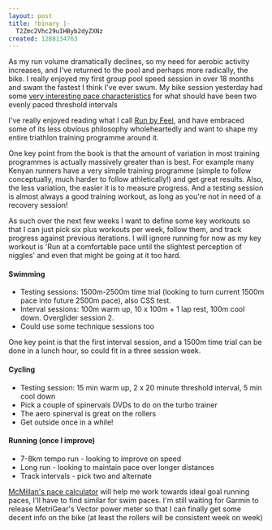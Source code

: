 ```yaml
---
layout: post
title: !binary |-
  T2Zmc2Vhc29uIHByb2dyZXNz
created: 1288134763
---
```

As my run volume dramatically declines, so my need for aerobic activity increases, and I've returned to the pool and perhaps more radically, the bike. I really enjoyed my first group pool speed session in over 18 months and swam the fastest I think I've ever swum. My bike session yesterday had some <a href="http://connect.garmin.com/activity/54370381">very interesting pace characteristics</a> for what should have been two evenly paced threshold intervals 

I've really enjoyed reading what I call <a href="http://www.amazon.co.uk/Run-Mind-body-Method-Running-Feel/dp/1934030570/ref=sr_1_1?ie=UTF8&qid=1288134711&sr=8-1">Run by Feel</a>, and have embraced some of its less obvious philosophy wholeheartedly and want to shape my entire triathlon training programme around it. 

One key point from the book is that the amount of variation in most training programmes is actually massively greater than is best. For example many Kenyan runners have a very simple training programme (simple to follow conceptually, much harder to follow athletically!) and get great results. Also, the less variation, the easier it is to measure progress. And a testing session is almost always a good training workout, as long as you're not in need of a recovery session!

As such over the next few weeks I want to define some key workouts so that I can just pick six plus workouts per week, follow them, and track progress against previous iterations. I will ignore running for now as my key workout is 'Run at a comfortable pace until the slightest perception of niggles' and even that might be going at it too hard. 

<h4>Swimming</h4><ul><li>Testing sessions: 1500m-2500m time trial (looking to turn current 1500m pace into future 2500m pace), also CSS test.</li><li>Interval sessions: 100m warm up, 10 x 100m + 1 lap rest, 100m cool down. Overglider session 2.</li><li>Could use some technique sessions too</li></ul>One key point is that the first interval session, and a 1500m time trial can be done in a lunch hour, so could fit in a three session week. 

<h4>Cycling</h4><ul><li>Testing session: 15 min warm up, 2 x 20 minute threshold interval, 5 min cool down</li><li>Pick a couple of spinervals DVDs to do on the turbo trainer</li><li>The aero spinerval is great on the rollers</li>
<li>Get outside once in a while!</li></ul>
<h4>Running (once I improve)</h4><ul><li>7-8km tempo run - looking to improve on speed</li><li>Long run - looking to maintain pace over longer distances</li><li>Track intervals - pick two and alternate</li></ul>
<a href="http://www.mcmillanrunning.com/mcmillanrunningcalculator.htm">McMillan's pace calculator</a> will help me work towards ideal goal running paces, I'll have to find similar for swim paces. I'm still waiting for Garmin to release MetriGear's Vector power meter so that I can finally get some decent info on the bike (at least the rollers will be consistent week on week)
